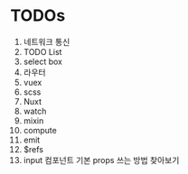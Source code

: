 # TODOs
1. 네트워크 통신
2. TODO List
3. select box
4. 라우터
5. vuex
6. scss
7. Nuxt
1. watch
2. mixin
3. compute
1. emit
1. $refs
1. input 컴포넌트 기본 props 쓰는 방법 찾아보기